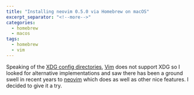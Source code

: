 ```yaml
---
title: "Installing neovim 0.5.0 via Homebrew on macOS"
excerpt_separator: "<!--more-->"
categories:
  - homebrew
  - macos
tags:
  - homebrew
  - vim
---
```


Speaking of the [XDG config directories](xdg-directories/), [Vim](https://www.vim.org) does not support XDG so I looked for alternative implementations and saw there has been a ground swell in recent years to [neovim](https://neovim.io) which does as well as other nice features. I decided to give it a try.


